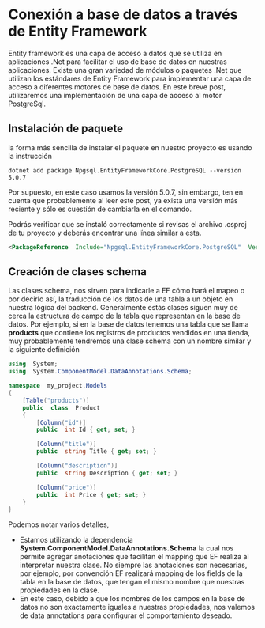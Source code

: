 # Conexión a base de datos a través de Entity Framework
Entity framework es una capa de acceso a datos que se utiliza en aplicaciones .Net para facilitar el uso de base de datos en nuestras aplicaciones.
Existe una gran variedad de módulos o paquetes .Net que utilizan los estándares de Entity Framework para implementar una capa de acceso a diferentes motores de base de datos.
En este breve post, utilizaremos una implementación de una capa de acceso al motor PostgreSql.
## Instalación de paquete
la forma más sencilla de instalar el paquete en nuestro proyecto es usando la instrucción

    dotnet add package Npgsql.EntityFrameworkCore.PostgreSQL --version 5.0.7

Por supuesto, en este caso usamos la versión 5.0.7, sin embargo, ten en cuenta que probablemente al leer este post, ya exista una versión más reciente y sólo es cuestión de cambiarla en el comando.

Podrás verificar que se instaló correctamente si revisas el archivo .csproj de tu proyecto y deberás encontrar una línea similar a esta.
```xml
<PackageReference  Include="Npgsql.EntityFrameworkCore.PostgreSQL"  Version="5.0.7" />
```
## Creación de clases schema
Las clases schema, nos sirven para indicarle a EF cómo hará el mapeo o por decirlo así, la traducción de los datos de una tabla a un objeto en nuestra lógica del backend. Generalmente estás clases siguen muy de cerca la estructura de campo de la tabla que representan en la base de datos.
Por ejemplo, si en la base de datos tenemos una tabla que se llama **products** que contiene los registros de productos vendidos en una tienda, muy probablemente tendremos una clase schema con un nombre similar y la siguiente definición
```c#
using  System;
using  System.ComponentModel.DataAnnotations.Schema;

namespace  my_project.Models
{
	[Table("products")]
	public  class  Product
	{
		[Column("id")]
		public  int Id { get; set; }

		[Column("title")]
		public  string Title { get; set; }

		[Column("description")]
		public  string Description { get; set; }

		[Column("price")]
		public  int Price { get; set; }
	}
}
```
Podemos notar varios detalles, 

 - Estamos utilizando la dependencia **System.ComponentModel.DataAnnotations.Schema** la cual nos permite agregar anotaciones que facilitan el mapping que EF realiza al interpretar nuestra clase. No siempre las anotaciones son necesarias, por ejemplo, por convención EF realizará mapping de los fields de la tabla en la base de datos, que tengan el mismo nombre que nuestras propiedades en la clase.
 - En este caso, debido a que los nombres de los campos en la base de datos no son exactamente iguales a nuestras propiedades, nos valemos de data annotations para configurar el comportamiento deseado.

<!--stackedit_data:
eyJoaXN0b3J5IjpbLTEwMDI4NDQ1MCw2MTY5NTY1OTNdfQ==
-->